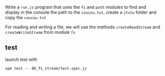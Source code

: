 Write a `run.js` program that uses the `fs` and `path` modules to find and display in the console the path to the `coucou.txt`, create a `jtutu` folder and copy the  `coucou.txt`

For reading and writing a file, we will use the methods `createReadStream` and `createWriteStream` from module `fs`

## test

launch test with

```
npm test -- 06_fs_stream/test.spec.js
```

